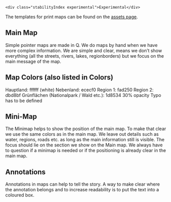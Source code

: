 ```html|span-1,no-source,plain
<div class="stabilityIndex experimental">Experimental</div>
```

The templates for print maps can be found on the [assets page](assets).

## Main Map
Simple pointer maps are made in Q. We do maps by hand when we have more complex information. We are simple and clear, means we don’t show everything (all the streets, rivers, lakes, regionborders) but we focus on the main message of the map. 

## Map Colors (also listed in Colors)
Hauptland: ffffff (white)
Nebenland: ececf0 
Region 1: fad250
Region 2: dbd8bf
Grünflächen (Nationalpark / Wald etc.): 1d8534 30% opacity
Typo has to be defined

## Mini-Map
The Minimap helps to show the position of the main map. To make that clear we use the same colors as in the main map. We leave out details such as water, regions, roads etc. as long as the main information still is visible. The focus should lie on the section we show on the Main map.
We always have to question if a minimap is needed or if the positioning is already clear in the main map.

## Annotations
Annotations in maps can help to tell the story. A way to make clear where the annotation belongs and to increase readability is to put the text into a coloured box. 



